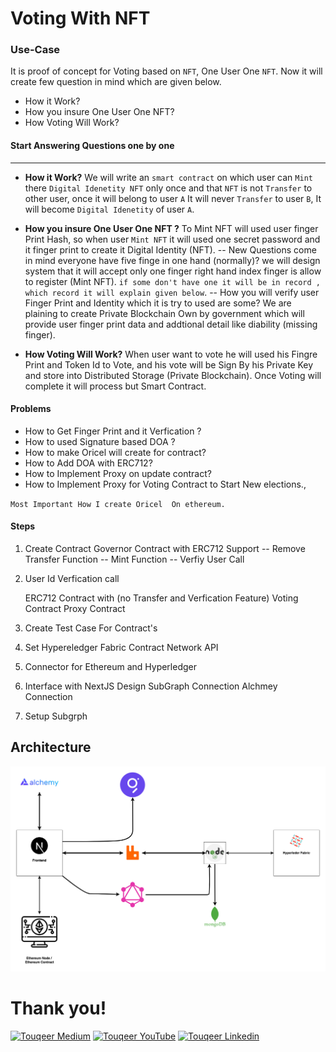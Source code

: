 # Voting With NFT

### Use-Case

It is proof of concept for Voting based on `NFT`, One User One `NFT`.
Now it will create few question in mind which are given below.

- How it Work?
- How you insure One User One NFT?
- How Voting Will Work?

#### Start Answering Questions one by one

---

- <b>How it Work?</b>
  We will write an `smart contract` on which user can `Mint` there `Digital Idenetity NFT` only once and that `NFT` is not `Transfer` to other user, once it will belong to user `A` It will never `Transfer` to user `B`, It will become `Digital Idenetity` of user `A`.

- <b>How you insure One User One NFT ?</b>
  To Mint NFT will used user finger Print Hash, so when user `Mint NFT` it will used one secret password and it finger print to create it Digital Identity (NFT).
  -- New Questions come in mind everyone have five finge in one hand (normally)?
  we will design system that it will accept only one finger right hand index finger is allow to register (Mint NFT). `if some don't have one it will be in record , which record it will explain given below`.
  -- How you will verify user Finger Print and Identity which it is try to used are some?
  We are plaining to create Private Blockchain Own by government which will provide user finger print data and addtional detail like diability (missing finger).

- <b>How Voting Will Work?</b>
  When user want to vote he will used his Fingre Print and Token Id to Vote, and his vote will be Sign By his Private Key and store into Distributed Storage (Private Blockchain). Once Voting will complete it will process but Smart Contract.

#### Problems

- How to Get Finger Print and it Verfication ?
- How to used Signature based DOA ?
- How to make Oricel will create for contract?
- How to Add DOA with ERC712?
- How to Implement Proxy on update contract?
- How to Implement Proxy for Voting Contract to Start New elections.,

`Most Important How I create Oricel  On ethereum.`

#### Steps

1. Create Contract
   Governor Contract with ERC712 Support
   -- Remove Transfer Function
   -- Mint Function
   -- Verfiy User Call
2. User Id Verfication call

   ERC712 Contract with (no Transfer and Verfication Feature)
   Voting Contract
   Proxy Contract

3. Create Test Case For Contract's
4. Set Hypereledger Fabric
   Contract
   Network
   API
5. Connector for Ethereum and Hyperledger
6. Interface with NextJS
   Design
   SubGraph Connection
   Alchmey Connection
7. Setup Subgrph

## Architecture

![image info](./public/architecture.png)

# Thank you!

[![Touqeer Medium](https://img.shields.io/badge/Medium-000000?style=for-the-badge&logo=medium&logoColor=white)](https://medium.com/@touqeershah32)
[![Touqeer YouTube](https://img.shields.io/badge/YouTube-FF0000?style=for-the-badge&logo=youtube&logoColor=white)](https://www.youtube.com/channel/UC3oUDpfMOBefugPp4GADyUQ)
[![Touqeer Linkedin](https://img.shields.io/badge/LinkedIn-0077B5?style=for-the-badge&logo=linkedin&logoColor=white)](https://www.linkedin.com/in/touqeer-shah/)
